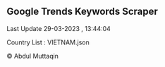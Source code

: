 

## Google Trends Keywords Scraper 
 
Last Update 29-03-2023 , 13:44:04

Country List :
VIETNAM.json



© Abdul Muttaqin 
